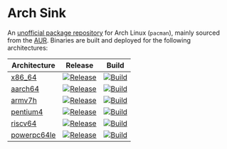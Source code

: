 # Arch Sink

An [unofficial package repository](https://wiki.archlinux.org/title/unofficial_user_repositories) for Arch Linux (`pacman`), mainly sourced from the [AUR](https://aur.archlinux.org). Binaries are built and deployed for the following architectures:

| Architecture | Release | Build |
| ------------ | ------- | ----- |
| [x86_64](https://github.com/archsink/x86_64) | [![Release](https://img.shields.io/github/v/release/archsink/x86_64)](https://github.com/archsink/x86_64/releases/latest) | [![Build](https://github.com/archsink/x86_64/actions/workflows/build.yml/badge.svg)](https://github.com/archsink/x86_64/actions/workflows/build.yml) |
| [aarch64](https://github.com/archsink/aarch64) | [![Release](https://img.shields.io/github/v/release/archsink/aarch64)](https://github.com/archsink/aarch64/releases/latest) | [![Build](https://github.com/archsink/aarch64/actions/workflows/build.yml/badge.svg)](https://github.com/archsink/aarch64/actions/workflows/build.yml) |
| [armv7h](https://github.com/archsink/armv7h) | [![Release](https://img.shields.io/github/v/release/archsink/armv7h)](https://github.com/archsink/armv7h/releases/latest) | [![Build](https://github.com/archsink/armv7h/actions/workflows/build.yml/badge.svg)](https://github.com/archsink/armv7h/actions/workflows/build.yml) |
| [pentium4](https://github.com/archsink/pentium4) | [![Release](https://img.shields.io/github/v/release/archsink/pentium4)](https://github.com/archsink/pentium4/releases/latest) | [![Build](https://github.com/archsink/pentium4/actions/workflows/build.yml/badge.svg)](https://github.com/archsink/pentium4/actions/workflows/build.yml) |
| [riscv64](https://github.com/archsink/riscv64) | [![Release](https://img.shields.io/github/v/release/archsink/riscv64)](https://github.com/archsink/riscv64/releases/latest) | [![Build](https://github.com/archsink/riscv64/actions/workflows/build.yml/badge.svg)](https://github.com/archsink/riscv64/actions/workflows/build.yml) |
| [powerpc64le](https://github.com/archsink/powerpc64le) | [![Release](https://img.shields.io/github/v/release/archsink/powerpc64le)](https://github.com/archsink/powerpc64le/releases/latest) | [![Build](https://github.com/archsink/powerpc64le/actions/workflows/build.yml/badge.svg)](https://github.com/archsink/powerpc64le/actions/workflows/build.yml) |

